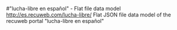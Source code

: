 #"lucha-libre en español" - Flat file data model
http://es.recuweb.com/lucha-libre/
Flat JSON file data model of the recuweb portal "lucha-libre en español"
